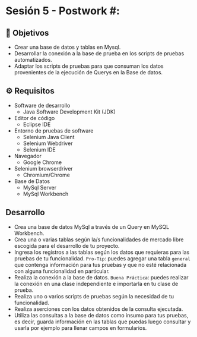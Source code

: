 # Sesión 5 - Postwork #: 

## :dart: Objetivos

- Crear una base de datos y tablas en Mysql.
- Desarrollar la conexión a la base de prueba en los scripts de pruebas automatizados.
- Adaptar los scripts de pruebas para que consuman los datos provenientes de la ejecución de Querys en la Base de datos.


## ⚙ Requisitos

- Software de desarrollo
    - Java Software Development Kit (JDK)
- Editor de código
    - Eclipse IDE
- Entorno de pruebas de software
    - Selenium Java Client
    - Selenium Webdriver
    - Selenium IDE
- Navegador
    - Google Chrome
- Selenium browserdriver
    - Chromium/Chrome
- Base de Datos
    - MySql Server
    - MySql Workbench


## Desarrollo

- Crea una base de datos MySql a través de un Query en MySQL Workbench.
- Crea una o varias tablas según la/s funcionalidades de mercado libre escogida para el desarrollo de tu proyecto.
- Ingresa los registros a las tablas según los datos que requieras para las pruebas de tu funcionalidad. `Pro-Tip`: puedes agregar una tabla `general` que contenga información para tus pruebas y que no esté relacionada con alguna funcionalidad en particular.
- Realiza la conexión a la base de datos. `Buena Práctica`: puedes realizar la conexión en una clase independiente e importarla en tu clase de prueba.
- Realiza uno o varios scripts de pruebas según la necesidad de tu funcionalidad.
- Realiza aserciones con los datos obtenidos de la consulta ejecutada.
- Utiliza las consultas a la base de datos como insumo para tus pruebas, es decir, guarda información en las tablas que puedas luego consultar y usarla por ejemplo para llenar campos en formularios.
